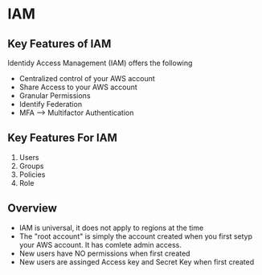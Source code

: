# IAM

## Key Features of IAM
Identidy Access Management (IAM) offers the following
* Centralized control of your AWS account
* Share Access to your AWS account
* Granular Permissions
* Identify Federation
* MFA --> Multifactor Authentication

## Key Features For IAM
1. Users
2. Groups
3. Policies
4. Role

## Overview
* IAM is universal, it does not apply to regions at the time
* The "root account" is simply the account created when you first setyp your AWS account. It has comlete admin access.
* New users have NO permissions when first created
* New users are assinged Access key and Secret Key when first created
